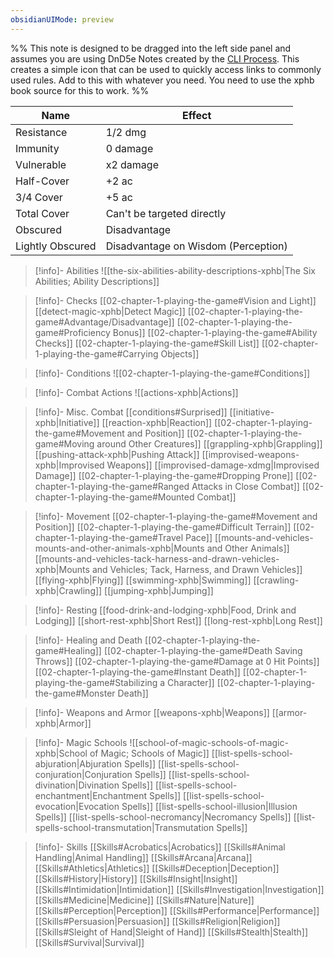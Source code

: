 ```yaml
---
obsidianUIMode: preview
---
```


%% This note is designed to be dragged into the left side panel and assumes you are using DnD5e Notes created by the [CLI Process](https://obsidianttrpgtutorials.com/Obsidian+TTRPG+Tutorials/Plugin+Tutorials/TTRPG-Convert-CLI/TTRPG-Convert-CLI+5e). This creates a simple icon that can be used to quickly access links to commonly used rules. Add to this with whatever you need. You need to use the xphb book source for this to work. %%

| Name             | Effect                              |
| ---------------- | ----------------------------------- |
| Resistance       | 1/2 dmg                             |
| Immunity         | 0 damage                            |
| Vulnerable       | x2 damage                           |
| Half-Cover       | +2 ac                               |
| 3/4 Cover        | +5 ac                               |
| Total Cover      | Can't be targeted directly          |
| Obscured         | Disadvantage                        |
| Lightly Obscured | Disadvantage on Wisdom (Perception) |

> [!info]- Abilities
> ![[the-six-abilities-ability-descriptions-xphb|The Six Abilities; Ability Descriptions]]

> [!info]- Checks
> [[02-chapter-1-playing-the-game#Vision and Light]]
> [[detect-magic-xphb|Detect Magic]]
> [[02-chapter-1-playing-the-game#Advantage/Disadvantage]]
> [[02-chapter-1-playing-the-game#Proficiency Bonus]]
> [[02-chapter-1-playing-the-game#Ability Checks]]
> [[02-chapter-1-playing-the-game#Skill List]]
> [[02-chapter-1-playing-the-game#Carrying Objects]]

> [!info]- Conditions
> ![[02-chapter-1-playing-the-game#Conditions]]

> [!info]- Combat Actions
> ![[actions-xphb|Actions]]

> [!info]- Misc. Combat
> [[conditions#Surprised]]
> [[initiative-xphb|Initiative]]
> [[reaction-xphb|Reaction]]
> [[02-chapter-1-playing-the-game#Movement and Position]]
> [[02-chapter-1-playing-the-game#Moving around Other Creatures]]
> [[grappling-xphb|Grappling]]
> [[pushing-attack-xphb|Pushing Attack]]
> [[improvised-weapons-xphb|Improvised Weapons]]
> [[improvised-damage-xdmg|Improvised Damage]]
> [[02-chapter-1-playing-the-game#Dropping Prone]]
> [[02-chapter-1-playing-the-game#Ranged Attacks in Close Combat]]
> [[02-chapter-1-playing-the-game#Mounted Combat]]

> [!info]- Movement
> [[02-chapter-1-playing-the-game#Movement and Position]]
> [[02-chapter-1-playing-the-game#Difficult Terrain]]
> [[02-chapter-1-playing-the-game#Travel Pace]]
> [[mounts-and-vehicles-mounts-and-other-animals-xphb|Mounts and Other Animals]]
> [[mounts-and-vehicles-tack-harness-and-drawn-vehicles-xphb|Mounts and Vehicles; Tack, Harness, and Drawn Vehicles]]
> [[flying-xphb|Flying]]
> [[swimming-xphb|Swimming]]
> [[crawling-xphb|Crawling]]
> [[jumping-xphb|Jumping]]

> [!info]- Resting
> [[food-drink-and-lodging-xphb|Food, Drink and Lodging]]
> [[short-rest-xphb|Short Rest]]
> [[long-rest-xphb|Long Rest]]

> [!info]- Healing and Death
> [[02-chapter-1-playing-the-game#Healing]]
> [[02-chapter-1-playing-the-game#Death Saving Throws]]
> [[02-chapter-1-playing-the-game#Damage at 0 Hit Points]]
> [[02-chapter-1-playing-the-game#Instant Death]]
> [[02-chapter-1-playing-the-game#Stabilizing a Character]]
> [[02-chapter-1-playing-the-game#Monster Death]]

> [!info]- Weapons and Armor
> [[weapons-xphb|Weapons]]
> [[armor-xphb|Armor]]


> [!info]- Magic Schools
> ![[school-of-magic-schools-of-magic-xphb|School of Magic; Schools of Magic]]
> [[list-spells-school-abjuration|Abjuration Spells]]
> [[list-spells-school-conjuration|Conjuration Spells]]
> [[list-spells-school-divination|Divination Spells]]
> [[list-spells-school-enchantment|Enchantment Spells]]
> [[list-spells-school-evocation|Evocation Spells]]
> [[list-spells-school-illusion|Illusion Spells]]
> [[list-spells-school-necromancy|Necromancy Spells]]
> [[list-spells-school-transmutation|Transmutation Spells]]

> [!info]- Skills
> [[Skills#Acrobatics|Acrobatics]]
> [[Skills#Animal Handling|Animal Handling]]
> [[Skills#Arcana|Arcana]]
> [[Skills#Athletics|Athletics]]
> [[Skills#Deception|Deception]]
> [[Skills#History|History]]
> [[Skills#Insight|Insight]]
> [[Skills#Intimidation|Intimidation]]
> [[Skills#Investigation|Investigation]]
> [[Skills#Medicine|Medicine]]
> [[Skills#Nature|Nature]]
> [[Skills#Perception|Perception]]
> [[Skills#Performance|Performance]]
> [[Skills#Persuasion|Persuasion]]
> [[Skills#Religion|Religion]]
> [[Skills#Sleight of Hand|Sleight of Hand]]
> [[Skills#Stealth|Stealth]]
> [[Skills#Survival|Survival]]